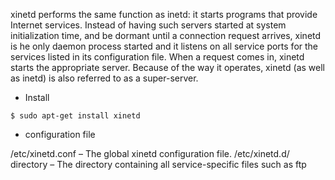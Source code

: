 xinetd performs the same function as inetd: it starts programs that provide Internet services. Instead of having such servers started at system initialization time, and be dormant until a connection request arrives, xinetd is he only daemon process started and it listens on all service ports for the services listed in its configuration file. When a request comes in, xinetd starts the appropriate server. Because of the way it operates, xinetd (as well as inetd) is also referred to as a super-server.


+ Install

```shell
$ sudo apt-get install xinetd
```


+ configuration file

/etc/xinetd.conf – The global xinetd configuration file.
/etc/xinetd.d/ directory – The directory containing all service-specific files such as ftp



